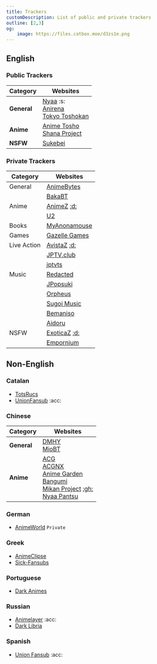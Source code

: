 ```yaml
---
title: Trackers
customDescription: List of public and private trackers
outline: [2,3]
og:
    image: https://files.catbox.moe/d3zs1e.png
---
```


<GradientCard title="Trackers" description="Index of all the popular public and popular trackers" theme="turquoise" variant="thin"/>

## English

### Public Trackers

| Category  | Websites |
|-----------|----------|
| **General** | [Nyaa](https://nyaa.si/) :s: <Badge type="info" text="Proxies" link="https://rentry.org/nyaap" /> <br> [Anirena](https://www.anirena.com/) <br> [Tokyo Toshokan](https://www.tokyotosho.info/) <Badge type="info" text="2" link="http://tokyotosho.se/" /> <Badge type="info" text="3" link="http://tokyo-tosho.net/" /> |
| **Anime** | [Anime Tosho](https://animetosho.org/) <br> [Shana Project](https://www.shanaproject.com/) |
| **NSFW** | [Sukebei](https://sukebei.nyaa.si/) |

### Private Trackers

| Category    | Websites |
|------------|----------|
| General    | [AnimeBytes](https://animebytes.tv/)  |
|            | [BakaBT](https://bakabt.me/)  |
| Anime      | [AnimeZ](https://animetorrents.me/) [:d:](https://discord.gg/GYahYNWutE)  |
|            | [U2](https://u2.dmhy.org/portal.php)  |
| Books      | [MyAnonamouse](https://myanonamouse.net/)  |
| Games      | [Gazelle Games](https://gazellegames.net/login.php)  |
| Live Action | [AvistaZ](https://avistaz.to/) [:d:](https://discord.gg/GYahYNWutE)  |
|            | [JPTV.club](https://jptv.club/)  |
|            | [jptvts](https://jptvts.us/)  |
| Music      | [Redacted](https://redacted.sh/)  |
|            | [JPopsuki](https://jpopsuki.eu/)  |
|            | [Orpheus](https://orpheus.network/)  |
|            | [Sugoi Music](https://sugoimusic.me/)  |
|            | [Bemaniso](https://bemaniso.ws/)  |
|            | [Aidoru](https://aidoru-online.me/)  |
| NSFW       | [ExoticaZ](https://exoticaz.to/) [:d:](https://discord.gg/GYahYNWutE)  |
|            | [Empornium](https://www.empornium.is/)  |

## Non-English

### Catalan
- [TotsRucs](http://www.totsrucs.cat/) 
- [UnionFansub](https://foro.unionfansub.com/) :acc:

### Chinese  

| Category  | Websites |
|-----------|----------|
| **General** | [DMHY](https://dmhy.org/) <br> [MioBT](http://www.miobt.com/) |
| **Anime** | [ACG](https://acg.rip/) <br> [ACGNX](https://share.acgnx.se/) <br> [Anime Garden](https://garden.breadio.wiki/) <br> [Bangumi](https://bangumi.moe/) <br> [Mikan Project](https://mikanani.me/) [:gh:](https://github.com/iota9star/mikan_flutter) <br> [Nyaa Pantsu](https://ouo.si/) |


### German
- [AnimeWorld](https://animeworld.cx/) `Private`

### Greek
- [AnimeClipse](http://www.animeclipse.com/index.php) 
- [Sick-Fansubs](https://sickfansubs.com/) 

### Portuguese
- [Dark Animes](https://darkmahou.org/) 

### Russian
- [Animelayer](http://animelayer.ru/) :acc:
- [Dark Libria](https://darklibria.it/) 

### Spanish
- [Union Fansub](https://foro.unionfansub.com/) :acc:
